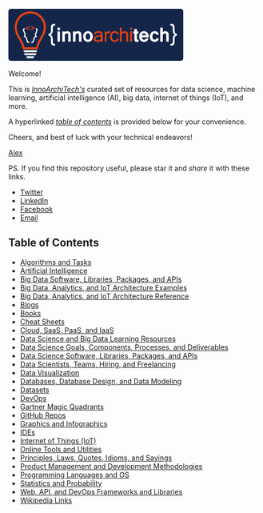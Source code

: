 <p><a href="http://www.innoarchitech.com/?utm_source=github&utm_medium=repo&utm_content=repolink&utm_campaign=opensource"><img src="Assets/logo-horizontal-blue-No-Tagline.png" alt="InnoArchiTech Logo" width="350px"></a></p>

Welcome! 

This is <a href="http://www.innoarchitech.com/?utm_source=github&utm_medium=repo&utm_content=repolink&utm_campaign=opensource">_InnoArchiTech's_</a> curated set of resources for data science, machine learning, artificial intelligence (AI), big data, internet of things (IoT), and more. 

A hyperlinked <a href="#toc">_table of contents_</a> is provided below for your convenience.

Cheers, and best of luck with your technical endeavors!

[Alex](http://www.innoarchitech.com/about/?utm_source=github&utm_medium=repo&utm_content=repolink&utm_campaign=opensource)

<!-- - Sign up for the _InnoArchiTech_ <a href="http://innoarchitech.com/newsletter/?utm_source=github&utm_medium=repo&utm_content=repolink&utm_campaign=opensource">_newsletter_</a> for the latest updates. -->
PS. If you find this repository useful, please star it and _share_ it with these links.
- [Twitter](https://twitter.com/intent/tweet?text=Data%20Science,%20Machine%20Learning,%20AI,%20Big%20Data,%20%26%20IoT%20Resources%20https://github.com/acastrounis/data-science-machine-learning-ai-big-data-resources%20%23DataScience%20%23MachineLearning%20%23BigData%20%23IoT%20%23AI%20%23Data)
- [LinkedIn](https://www.linkedin.com/shareArticle?mini=true&url=https://github.com/acastrounis/data-science-machine-learning-ai-big-data-resources&title=Data%20Science,%20Machine%20Learning,%20Artificial%20Intelligence,%20Big%20Data,%20and%20IoT%20Resources&summary=)
- [Facebook](https://www.facebook.com/sharer/sharer.php?u=https://github.com/acastrounis/data-science-machine-learning-ai-big-data-resources)
- <a href="mailto:?&subject=GitHub Repo: Data Science, Machine Learning, AI, Big Data, and IoT Resources&body=Check%20out%20this%20curated%20set%20of%20resources%20for%20data%20science,%20machine%20learning,%20artificial%20intelligence,%20big%20data,%20and%20IoT!%0A%0Ahttps://github.com/acastrounis/data-science-machine-learning-ai-big-data-iot-resources%0A%0AEnjoy!">Email</a>

<h2><a name="toc">Table of Contents</a></h2>

+ [Algorithms and Tasks](https://github.com/acastrounis/data-science-machine-learning-ai-big-data-resources/blob/master/Algorithms%20and%20Tasks.md)
+ [Artificial Intelligence](https://github.com/InnoArchiTech/datascience-ai-machinelearning-resources/blob/master/Artificial%20Intelligence.md)
+ [Big Data Software, Libraries, Packages, and APIs](https://github.com/acastrounis/data-science-machine-learning-ai-big-data-iot-resources/blob/master/Big%20Data%20Software%2C%20Libraries%2C%20Packages%2C%20and%20APIs.md)
+ [Big Data, Analytics, and IoT Architecture Examples](https://github.com/acastrounis/data-science-machine-learning-ai-big-data-iot-resources/blob/master/Big%20Data%2C%20Analytics%2C%20and%20IoT%20Architecture%20Examples.md)
+ [Big Data, Analytics, and IoT Architecture Reference](https://github.com/acastrounis/data-science-machine-learning-ai-big-data-iot-resources/blob/master/Big%20Data%2C%20Analytics%2C%20and%20IoT%20Architecture%20Reference.md)
+ [Blogs](https://github.com/acastrounis/data-science-machine-learning-ai-big-data-iot-resources/blob/master/Blogs.md)
+ [Books](https://github.com/acastrounis/data-science-machine-learning-ai-big-data-iot-resources/blob/master/Books.md)
+ [Cheat Sheets](https://github.com/acastrounis/data-science-machine-learning-ai-big-data-iot-resources/blob/master/Cheat%20Sheets.md)
+ [Cloud, SaaS, PaaS, and IaaS](https://github.com/acastrounis/data-science-machine-learning-ai-big-data-iot-resources/blob/master/Cloud%2C%20SaaS%2C%20PaaS%2C%20and%20IaaS.md)
+ [Data Science and Big Data Learning Resources](https://github.com/acastrounis/data-science-machine-learning-ai-big-data-iot-resources/blob/master/Data%20Science%20and%20Big%20Data%20Learning%20Resources.md)
+ [Data Science Goals, Components, Processes, and Deliverables](https://github.com/acastrounis/data-science-machine-learning-ai-big-data-iot-resources/blob/master/Data%20Science%20Goals%2C%20Components%2C%20Processes%2C%20and%20Deliverables.md)
+ [Data Science Software, Libraries, Packages, and APIs](https://github.com/acastrounis/data-science-machine-learning-ai-big-data-iot-resources/blob/master/Data%20Science%20Software%2C%20Libraries%2C%20Packages%2C%20and%20APIs.md)
+ [Data Scientists, Teams, Hiring, and Freelancing](https://github.com/acastrounis/data-science-machine-learning-ai-big-data-iot-resources/blob/master/Data%20Scientists%2C%20Teams%2C%20Hiring%2C%20and%20Freelancing.md)
+ [Data Visualization](https://github.com/acastrounis/data-science-machine-learning-ai-big-data-iot-resources/blob/master/Data%20Visualization.md)
+ [Databases, Database Design, and Data Modeling](https://github.com/acastrounis/data-science-machine-learning-ai-big-data-iot-resources/blob/master/Databases%2C%20Database%20Design%2C%20and%20Data%20Modeling.md)
+ [Datasets](https://github.com/acastrounis/data-science-machine-learning-ai-big-data-iot-resources/blob/master/Datasets.md)
+ [DevOps](https://github.com/acastrounis/data-science-machine-learning-ai-big-data-resources/blob/master/DevOps.md)
+ [Gartner Magic Quadrants](https://github.com/acastrounis/data-science-machine-learning-ai-big-data-iot-resources/blob/master/Gartner%20Magic%20Quadrants.md)
+ [GitHub Repos](https://github.com/acastrounis/data-science-machine-learning-ai-big-data-iot-resources/blob/master/GitHub%20Repos.md)
+ [Graphics and Infographics](https://github.com/acastrounis/data-science-machine-learning-ai-big-data-iot-resources/blob/master/Graphics%20and%20Infographics.md)
+ [IDEs](https://github.com/acastrounis/data-science-machine-learning-ai-big-data-iot-resources/blob/master/IDEs.md)
+ [Internet of Things (IoT)](https://github.com/acastrounis/data-science-machine-learning-ai-big-data-resources/blob/master/Internet%20of%20Things%20-%20IoT.md)
+ [Online Tools and Utilities](https://github.com/acastrounis/data-science-machine-learning-ai-big-data-iot-resources/blob/master/Online%20Tools%20and%20Utilities.md)
+ [Principles, Laws, Quotes, Idioms, and Sayings](https://github.com/acastrounis/data-science-machine-learning-ai-big-data-iot-resources/blob/master/Principles%2C%20Laws%2C%20quotes%2C%20Idioms%2C%20and%20Sayings.md)
+ [Product Management and Development Methodologies](https://github.com/acastrounis/data-science-machine-learning-ai-big-data-iot-resources/blob/master/Product%20Management%20and%20Development%20Methodologies.md)
+ [Programming Languages and OS](https://github.com/acastrounis/data-science-machine-learning-ai-big-data-iot-resources/blob/master/Programming%20Languages%20and%20OS.md)
+ [Statistics and Probability](https://github.com/acastrounis/data-science-machine-learning-ai-big-data-resources/blob/master/Statistics%20and%20Probability.md)
+ [Web, API, and DevOps Frameworks and Libraries](https://github.com/acastrounis/data-science-machine-learning-ai-big-data-iot-resources/blob/master/Web%2C%20API%2C%20and%20DevOps%20Frameworks%20and%20Libraries.md)
+ [Wikipedia Links](https://github.com/acastrounis/data-science-machine-learning-ai-big-data-resources/blob/master/Wikipedia%20Links.md)


















